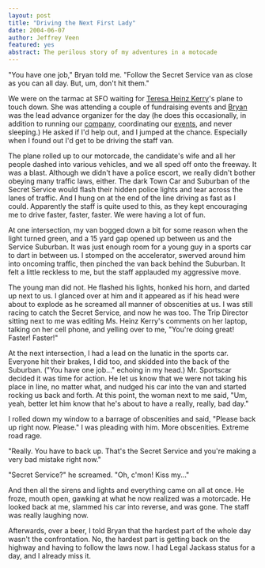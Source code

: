 ```yaml
--- 
layout: post
title: "Driving the Next First Lady"
date: 2004-06-07
author: Jeffrey Veen
featured: yes
abstract: The perilous story of my adventures in a motocade
---
```

"You have one job," Bryan told me. "Follow the Secret Service van as close as you can all day. But, um, don't hit them."

We were on the tarmac at SFO waiting for <a href="http://www.johnkerry.com/about_teresa/">Teresa Heinz Kerry</a>'s plane to touch down. She was attending a couple of fundraising events and <a href="http://www.b-may.com/">Bryan</a> was the lead advance organizer for the day (he does this occasionally, in addition to running our <a href="http://adaptivepath.com">company</a>, coordinating our <a href="http://adaptivepath.com/workshops">events</a>, and never sleeping.) He asked if I'd help out, and I jumped at the chance. Especially when I found out I'd get to be driving the staff van.

The plane rolled up to our motorcade, the candidate's wife and all her people dashed into various vehicles, and we all sped off onto the freeway. It was a blast. Although we didn't have a police escort, we really didn't bother obeying many traffic laws, either. The dark Town Car and Suburban of the Secret Service would flash their hidden police lights and tear across the lanes of traffic. And I hung on at the end of the line driving as fast as I could. Apparently the staff is quite used to this, as they kept encouraging me to drive faster, faster, faster. We were having a lot of fun.

At one intersection, my van bogged down a bit for some reason when the light turned green, and a 15 yard gap opened up between us and the Service Suburban. It was just enough room for a young guy in a sports car to dart in between us. I stomped on the accelerator, swerved around him into oncoming traffic, then pinched the van back behind the Suburban. It felt a little reckless to me, but the staff applauded my aggressive move.

The young man did not. He flashed his lights, honked his horn, and darted up next to us. I glanced over at him and it appeared as if his head were about to explode as he screamed all manner of obscenities at us.  I was still racing to catch the Secret Service, and now he was too. The Trip Director sitting next to me was editing Ms. Heinz Kerry's comments on her laptop, talking on her cell phone, and yelling over to me, "You're doing great! Faster! Faster!"

At the next intersection, I had a lead on the lunatic in the sports car. Everyone hit their brakes, I did too, and skidded into the back of the Suburban. ("You have one job..." echoing in my head.) Mr. Sportscar decided it was time for action. He let us know that we were not taking his place in line, no matter what, and nudged his car into the van and started rocking us back and forth. At this point, the woman next to me said, "Um, yeah, better let him know that he's about to have a really, really, bad day."

I rolled down my window to a barrage of obscenities and said, "Please back up right now. Please." I was pleading with him. More obscenities. Extreme road rage.

"Really. You have to back up. That's the Secret Service and you're making a very bad mistake right now."

"Secret Service?" he screamed. "Oh, c'mon! Kiss my..."

And then all the sirens and lights and everything came on all at once. He froze, mouth open, gawking at what he now realized was a motorcade. He looked back at me, slammed his car into reverse, and was gone. The staff was really laughing now.

Afterwards, over a beer, I told Bryan that the hardest part of the whole day wasn't the confrontation. No, the hardest part is getting back on the highway and  having to follow the laws now. I had Legal Jackass status for a day, and I already miss it.
